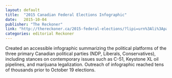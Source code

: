 ```yaml
---
layout: default
title:  "2015 Canadian Federal Elections Infographic"
date:   2015-10-04
publisher: "The Reckoner"
link: "http://thereckoner.ca/2015-federal-elections/?lipi=urn%3Ali%3Apage%3Ad_flagship3_profile_view_base%3B9U5XZvFLSIiPje%2FykIgcrw%3D%3D"
categories: editorial Reckoner
---
```

Created an accessible infographic summarizing the political platforms of the three primary Canadian political parties (NDP, Liberals, Conservatives), including stances on contemporary issues such as C-51, Keystone XL oil pipelines, and marijuana legalization. Outreach of infographic reached tens of thousands prior to October 19 elections.
